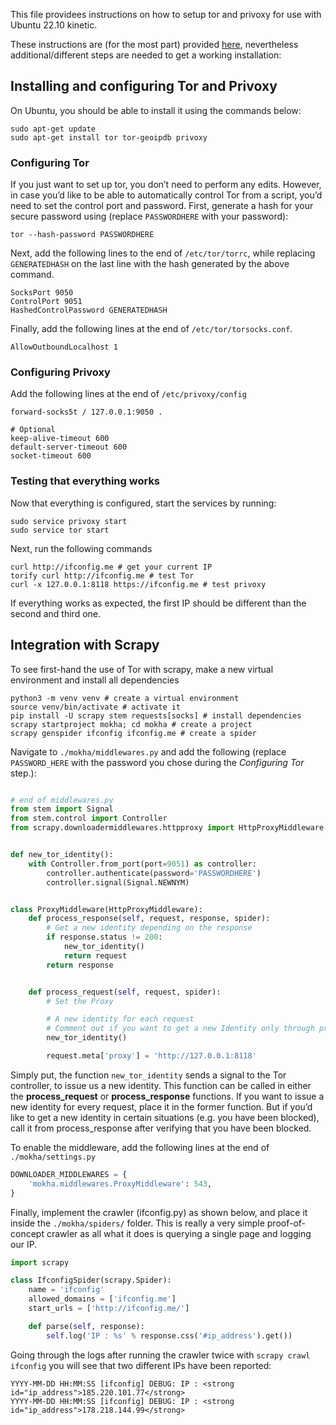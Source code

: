 This file providees instructions on how to setup tor and privoxy for use with Ubuntu 22.10 kinetic.

These instructions are (for the most part) provided [here](https://www.khalidalnajjar.com/stealthy-crawling-using-scrapy-tor-and-privoxy/), nevertheless additional/different steps are needed to get a working installation:

## Installing and configuring Tor and Privoxy

On Ubuntu, you should be able to install it using the commands below:
```
sudo apt-get update
sudo apt-get install tor tor-geoipdb privoxy
```

### Configuring Tor

If you just want to set up tor, you don’t need to perform any edits. However, in case you’d like to be able to automatically control Tor from a script, you’d need to set the control port and password. First, generate a hash for your secure password using (replace `PASSWORDHERE` with your password):

```
tor --hash-password PASSWORDHERE
```

Next, add the following lines to the end of `/etc/tor/torrc`, while replacing `GENERATEDHASH` on the last line with the hash generated by the above command.

```
SocksPort 9050
ControlPort 9051
HashedControlPassword GENERATEDHASH
```

Finally, add the following lines at the end of `/etc/tor/torsocks.conf`.

```
AllowOutboundLocalhost 1
```
### Configuring Privoxy

Add the following lines at the end of `/etc/privoxy/config`
```
forward-socks5t / 127.0.0.1:9050 .

# Optional
keep-alive-timeout 600
default-server-timeout 600
socket-timeout 600
```

### Testing that everything works
Now that everything is configured, start the services by running:
```
sudo service privoxy start
sudo service tor start
```

Next, run the following commands
```
curl http://ifconfig.me # get your current IP
torify curl http://ifconfig.me # test Tor
curl -x 127.0.0.1:8118 https://ifconfig.me # test privoxy
```

If everything works as expected, the first IP should be different than the second and third one.

## Integration with Scrapy

To see first-hand the use of Tor with scrapy, make a new virtual environment and install all dependencies
```
python3 -m venv venv # create a virtual environment
source venv/bin/activate # activate it
pip install -U scrapy stem requests[socks] # install dependencies
scrapy startproject mokha; cd mokha # create a project
scrapy genspider ifconfig ifconfig.me # create a spider
```

Navigate to `./mokha/middlewares.py` and add the following (replace `PASSWORD_HERE` with the password you chose during the *Configuring Tor* step.):

```python

# end of middlewares.py
from stem import Signal
from stem.control import Controller
from scrapy.downloadermiddlewares.httpproxy import HttpProxyMiddleware


def new_tor_identity():
    with Controller.from_port(port=9051) as controller:
        controller.authenticate(password='PASSWORDHERE')
        controller.signal(Signal.NEWNYM)


class ProxyMiddleware(HttpProxyMiddleware):
    def process_response(self, request, response, spider):
        # Get a new identity depending on the response
        if response.status != 200:
            new_tor_identity()
            return request
        return response


    def process_request(self, request, spider):
        # Set the Proxy

        # A new identity for each request
        # Comment out if you want to get a new Identity only through process_response
        new_tor_identity()

        request.meta['proxy'] = 'http://127.0.0.1:8118'
```

Simply put, the function `new_tor_identity` sends a signal to the Tor controller, to issue us a new identity. This function can be called in either the **process_request** or **process_response** functions. If you want to issue a new identity for every request, place it in the former function. But if you’d like to get a new identity in certain situations (e.g. you have been blocked), call it from process_response after verifying that you have been blocked.

To enable the middleware, add the following lines at the end of `./mokha/settings.py`
```python
DOWNLOADER_MIDDLEWARES = {
    'mokha.middlewares.ProxyMiddleware': 543,
}
```

Finally, implement the crawler (ifconfig.py) as shown below, and place it inside the `./mokha/spiders/` folder.
This is really a very simple proof-of-concept crawler as all what it does is querying a single page and logging our IP.

```python
import scrapy

class IfconfigSpider(scrapy.Spider):
    name = 'ifconfig'
    allowed_domains = ['ifconfig.me']
    start_urls = ['http://ifconfig.me/']

    def parse(self, response):
        self.log('IP : %s' % response.css('#ip_address').get())
```

Going through the logs after running the crawler twice with `scrapy crawl ifconfig` you will see that two different IPs have been reported:
```
YYYY-MM-DD HH:MM:SS [ifconfig] DEBUG: IP : <strong id="ip_address">185.220.101.77</strong>
YYYY-MM-DD HH:MM:SS [ifconfig] DEBUG: IP : <strong id="ip_address">178.218.144.99</strong>
```
